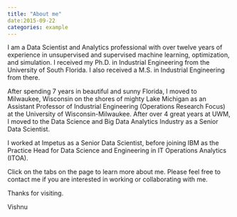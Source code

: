 ```yaml
---
title: "About me"
date:2015-09-22
categories: example
---
```

I am a Data Scientist and Analytics professional with over twelve years of experience in unsupervised and supervised machine learning, optimization, and simulation. I received my Ph.D. in Industrial Engineering from the University of South Florida. I also received a M.S. in Industrial Engineering from there.

After spending 7 years in beautiful and sunny Florida, I moved to Milwaukee, Wisconsin on the shores of mighty Lake Michigan as an Assistant Professor of Industrial Engineering (Operations Research Focus) at the University of Wisconsin-Milwaukee. After over 4 great years at UWM, I moved to the Data Science and Big Data Analytics Industry as a Senior Data Scientist.

I worked at Impetus as a Senior Data Scientist, before joining IBM as the Practice Head for Data Science and Engineering in IT Operations Analytics (ITOA).

Click on the tabs on the page to learn more about me. Please feel free to contact me if you are interested in working or collaborating with me.

Thanks for visiting.

Vishnu
